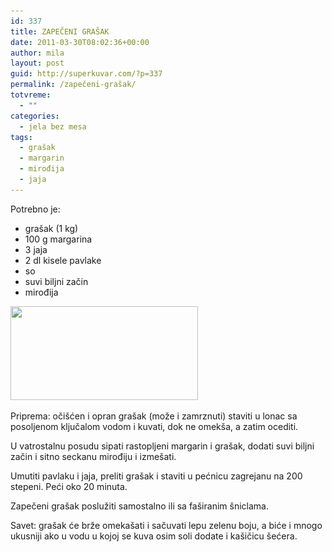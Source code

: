 ```yaml
---
id: 337
title: ZAPEČENI GRAŠAK
date: 2011-03-30T08:02:36+00:00
author: mila
layout: post
guid: http://superkuvar.com/?p=337
permalink: /zapečeni-grašak/
totvreme:
  - ""
categories:
  - jela bez mesa
tags:
  - grašak
  - margarin
  - mirođija
  - jaja
---
```

Potrebno je:

  * grašak (1 kg)
  * 100 g margarina
  * 3 jaja
  * 2 dl kisele pavlake
  * so
  * suvi biljni začin
  * mirođija

<img class="alignnone size-medium wp-image-701" title="zapecenigrasak" src="/wp-content/uploads/2011/03/zapecenigrasak-300x150.jpg" alt="" width="300" height="150" srcset="/wp-content/uploads/2011/03/zapecenigrasak-300x150.jpg 300w, /wp-content/uploads/2011/03/zapecenigrasak.jpg 318w" sizes="(max-width: 300px) 100vw, 300px" /> 

Priprema: očišćen i opran grašak (može i zamrznuti) staviti u lonac sa posoljenom ključalom vodom i kuvati, dok ne omekša, a zatim ocediti.

U vatrostalnu posudu sipati rastopljeni margarin i grašak, dodati suvi biljni začin i sitno seckanu mirođiju i izmešati.

Umutiti pavlaku i jaja, preliti grašak i staviti u pećnicu zagrejanu na 200 stepeni. Peći oko 20 minuta.

Zapečeni grašak poslužiti samostalno ili sa faširanim šniclama.

Savet: grašak će brže omekašati i sačuvati lepu zelenu boju, a biće i mnogo ukusniji ako u vodu u kojoj se kuva osim soli dodate i kašičicu šećera.